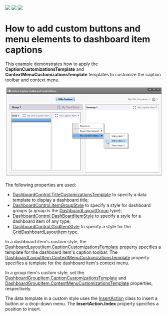 <!-- default badges list -->
![](https://img.shields.io/endpoint?url=https://codecentral.devexpress.com/api/v1/VersionRange/144032237/18.1.6%2B)
[![](https://img.shields.io/badge/Open_in_DevExpress_Support_Center-FF7200?style=flat-square&logo=DevExpress&logoColor=white)](https://supportcenter.devexpress.com/ticket/details/T830545)
[![](https://img.shields.io/badge/📖_How_to_use_DevExpress_Examples-e9f6fc?style=flat-square)](https://docs.devexpress.com/GeneralInformation/403183)
<!-- default badges end -->
# How to add custom buttons and menu elements to dashboard item captions

This example demonstrates how to apply the **CaptionCustomizationsTemplate** and **ContextMenuCustomizationsTemplate** templates to customize the caption toolbar and context menu.

![](https://github.com/DevExpress-Examples/wpf-dashboard-how-to-add-custom-caption-menu/blob/18.1.6%2B/images/wpf-dashboard-how-to-add-custom-caption-menu.png)

The following properties are used:
- [DashboardControl.TitleCustomizationsTemplate](https://docs.devexpress.com/Dashboard/DevExpress.DashboardWpf.DashboardControlBase.TitleCustomizationsTemplate) to specify a data template to display a dashboard title;
- [DashboardControl.ItemGroupStyle](https://docs.devexpress.com/Dashboard/DevExpress.DashboardWpf.DashboardControlBase.ItemGroupStyle) to specify a style for dashboard groups (a group is the [DashboardLayoutGroup](https://docs.devexpress.com/Dashboard/DevExpress.DashboardWpf.DashboardLayoutGroup) type);
- [DashboardControl.DashBoardItemStyle](https://docs.devexpress.com/Dashboard/DevExpress.DashboardWpf.DashboardControlBase.DashBoardItemStyle) to specify a style for a dashboard item of any type;
- [DashboardControl.GridItemStyle](https://docs.devexpress.com/Dashboard/DevExpress.DashboardWpf.DashboardControlBase.GridItemStyle) to specify a style for the [GridDashboardLayoutItem](https://docs.devexpress.com/Dashboard/DevExpress.DashboardWpf.GridDashboardLayoutItem) type.

In a dashboard item's custom style, the [DashboardLayoutItem.CaptionCustomizationsTemplate](https://docs.devexpress.com/Dashboard/DevExpress.DashboardWpf.DashboardLayoutItem.CaptionCustomizationsTemplate) property specifies a template for the dashboard item's caption toolbar. The [DashboardLayoutItem.ContextMenuCustomizationsTemplate](https://docs.devexpress.com/Dashboard/DevExpress.DashboardWpf.DashboardLayoutItem.ContextMenuCustomizationsTemplate) property specifies a template for the dashboard item's context menu.

In a group item's custom style, set the  [DashboardGroupItem.CaptionCustomizationsTemplate](https://docs.devexpress.com/Dashboard/DevExpress.DashboardWpf.DashboardGroupItem.CaptionCustomizationsTemplate) and  [DashboardGroupItem.ContextMenuCustomizationsTemplate](https://docs.devexpress.com/Dashboard/DevExpress.DashboardWpf.DashboardGroupItem.ContextMenuCustomizationsTemplate) properties, respectively.

The data template in a custom style uses the [InsertAction](https://docs.devexpress.com/WPF/DevExpress.Xpf.Bars.InsertAction) class to insert a button or a drop-down menu. The **InsertAction.Index** property specifies a position to insert.
